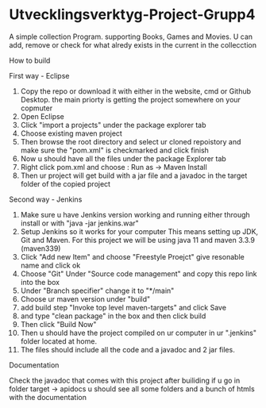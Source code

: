 # Utvecklingsverktyg-Project-Grupp4
 
A simple collection Program.
supporting Books, Games and Movies.
U can add, remove or check for what alredy exists in the current in the collecction
 
How to build

First way - Eclipse

1. Copy the repo or download it with either in the website, cmd or Github Desktop. the main priorty is getting the project somewhere on your copmuter
2. Open Eclipse
3. Click "import a projects" under the package explorer tab
4. Choose existing maven project
5. Then browse the root directory and select ur cloned repoistory and make sure the "pom.xml" is checkmarked and click finish
6. Now u should have all the files under the package Explorer tab
7. Right click pom.xml and choose : Run as -> Maven Install
8. Then ur project will get build with a jar file and a javadoc in the target folder of the copied project

Second way - Jenkins

1. Make sure u have Jenkins version working and running either through install or with "java -jar jenkins.war"
2. Setup Jenkins so it works for your computer
This means setting up JDK, Git and Maven. For this project we will be using java 11 and maven 3.3.9 (maven339)
3. Click "Add new Item" and choose "Freestyle Proejct" give resonable name and click ok
4. Choose "Git" Under "Source code management" and copy this repo link into the box
5. Under "Branch specifier" change it to "*/main"
6. Choose ur maven version under "build"
7. add build step "Invoke top level maven-targets" and click Save
8. and type "clean package" in the box and then click build
9. Then click "Build Now"
10. Then u should have the project compiled on ur computer in ur ".jenkins" folder located at home.
11. The files should include all the code and a javadoc and 2 jar files.

Documentation 

Check the javadoc that comes with this project after builiding
if u go in folder target -> apidocs u should see all some folders and a bunch of htmls
with the documentation
